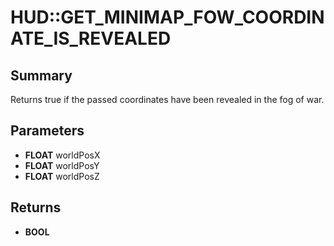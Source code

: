 # HUD::GET_MINIMAP_FOW_COORDINATE_IS_REVEALED

## Summary
Returns true if the passed coordinates have been revealed in the fog of war.

## Parameters
* **FLOAT** worldPosX
* **FLOAT** worldPosY
* **FLOAT** worldPosZ

## Returns
* **BOOL**